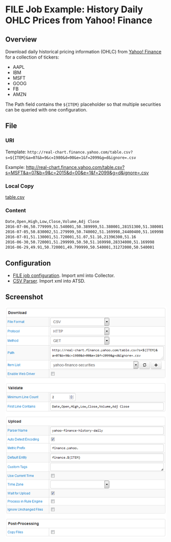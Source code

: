 # FILE Job Example: History Daily OHLC Prices from Yahoo! Finance

## Overview

Download daily historical pricing information (OHLC) from [Yahoo! Finance](http://finance.yahoo.com/) for a collection of tickers:

* AAPL
* IBM
* MSFT
* GOOG
* FB
* AMZN

The Path field contains the `${ITEM}` placeholder so that multiple securities can be queried with one configuration.

## File

### URI

Template: `http://real-chart.finance.yahoo.com/table.csv?s=${ITEM}&a=07&b=9&c=1980&d=00&e=1&f=2099&g=d&ignore=.csv`

Example: http://real-chart.finance.yahoo.com/table.csv?s=MSFT&a=07&b=9&c=2015&d=00&e=1&f=2099&g=d&ignore=.csv

### Local Copy

[table.csv](table.csv)

### Content

```ls
Date,Open,High,Low,Close,Volume,Adj Close
2016-07-06,50.779999,51.540001,50.389999,51.380001,28151300,51.380001
2016-07-05,50.830002,51.279999,50.740002,51.169998,24400400,51.169998
2016-07-01,51.130001,51.720001,51.07,51.16,21396300,51.16
2016-06-30,50.720001,51.299999,50.50,51.169998,28334000,51.169998
2016-06-29,49.91,50.720001,49.799999,50.540001,31272000,50.540001
```

## Configuration

* [FILE job configuration](yahoo-finance-job.xml). Import xml into Collector.
* [CSV Parser](yahoo-finance-parser.xml). Import xml into ATSD.

## Screenshot

![Job Screenshot](yahoo-finance-config.png)
